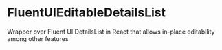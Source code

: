 # FluentUIEditableDetailsList
Wrapper over Fluent UI DetailsList in React that allows in-place editability among other features
